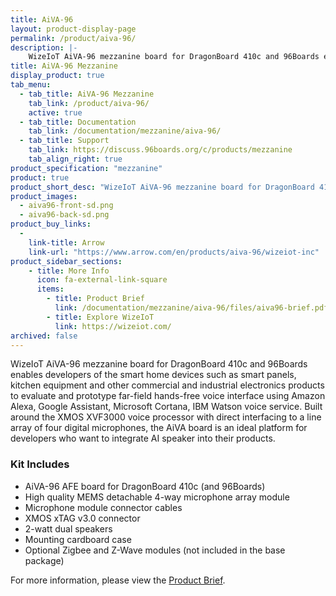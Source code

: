 ```yaml
---
title: AiVA-96
layout: product-display-page
permalink: /product/aiva-96/
description: |-
    WizeIoT AiVA-96 mezzanine board for DragonBoard 410c and 96Boards enables developers of the smart home devices such as smart panels, kitchen equipment and other commercial and industrial electronics products to evaluate and prototype far-field hands-free voice interface using Amazon Alexa, Google Assistant, Microsoft Cortana, IBM Watson voice service. Built around the XMOS XVF3000 voice processor with direct interfacing to a line array of four digital microphones, the AiVA board is an ideal platform for developers who want to integrate AI speaker into their products.
title: AiVA-96 Mezzanine
display_product: true
tab_menu:
  - tab_title: AiVA-96 Mezzanine
    tab_link: /product/aiva-96/
    active: true
  - tab_title: Documentation
    tab_link: /documentation/mezzanine/aiva-96/
  - tab_title: Support
    tab_link: https://discuss.96boards.org/c/products/mezzanine
    tab_align_right: true
product_specification: "mezzanine"
product: true
product_short_desc: "WizeIoT AiVA-96 mezzanine board for DragonBoard 410c and 96Boards enables developers of the smart home devices such as smart panels, kitchen equipment and other commercial and industrial electronics products to evaluate and prototype far-field hands-free voice interface using Amazon Alexa, Google Assistant, Microsoft Cortana, IBM Watson voice service."
product_images:
  - aiva96-front-sd.png
  - aiva96-back-sd.png
product_buy_links:
  -
    link-title: Arrow
    link-url: "https://www.arrow.com/en/products/aiva-96/wizeiot-inc"
product_sidebar_sections:
    - title: More Info
      icon: fa-external-link-square
      items:
        - title: Product Brief
          link: /documentation/mezzanine/aiva-96/files/aiva96-brief.pdf
        - title: Explore WizeIoT
          link: https://wizeiot.com/
archived: false
---
```


WizeIoT AiVA-96 mezzanine board for DragonBoard 410c and 96Boards enables developers of the smart home devices such as smart panels, kitchen equipment and other commercial and industrial electronics products to evaluate and prototype far-field hands-free voice interface using Amazon Alexa, Google Assistant, Microsoft Cortana, IBM Watson voice service. Built around the XMOS XVF3000 voice processor with direct interfacing to a line array of four digital microphones, the AiVA board is an ideal platform for developers who want to integrate AI speaker into their products.

### Kit Includes

- AiVA-96 AFE board for DragonBoard 410c (and 96Boards)
- High quality MEMS detachable 4-way microphone array module
- Microphone module connector cables
- XMOS xTAG v3.0 connector
- 2-watt dual speakers
- Mounting cardboard case
- Optional Zigbee and Z-Wave modules (not included in the base package)

For more information, please view the [Product Brief](/documentation/mezzanine/aiva-96/files/aiva96-brief.pdf).
